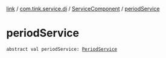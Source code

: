 [link](../../index.md) / [com.tink.service.di](../index.md) / [ServiceComponent](index.md) / [periodService](./period-service.md)

# periodService

`abstract val periodService: `[`PeriodService`](../../com.tink.service.time/-period-service/index.md)